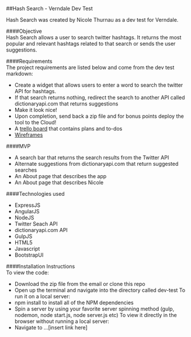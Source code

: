 ##Hash Search - Verndale Dev Test

Hash Search was created by Nicole Thurnau as a dev test for Verndale.

####Objective <br>
Hash Search allows a user to search twitter hashtags. It returns the most popular and relevant hashtags related to that search or sends the user suggestions.

####Requirements <br>
The project requirements are listed below and come from the dev test markdown:
- Create a widget that allows users to enter a word to search the twitter API for hashtags.
- If that search returns nothing, redirect the search to another API called dictionaryapi.com that returns suggestions
- Make it look nice!
- Upon completion, send back a zip file and for bonus points deploy the tool to the Cloud!
- A [trello board](https://trello.com/b/yHDD96qK/verndale-dev-test) that contains plans and to-dos
- [Wireframes](https://trello.com/b/yHDD96qK/verndale-dev-test) 

####MVP <br>
- A search bar that returns the search results from the Twitter API
- Alternate suggestions from dictionaryapi.com that return suggested searches
- An About page that describes the app
- An About page that describes Nicole

####Technologies used <br>
- ExpressJS
- AngularJS
- NodeJS
- Twitter Seach API
- dictionaryapi.com API
- GulpJS
- HTML5
- Javascript
- BootstrapUI

####Installation Instructions <br>
To view the code:
- Download the zip file from the email or clone this repo
- Open up the terminal and navigate into the directory called dev-test
To run it on a local server:
- npm install to install all of the NPM dependencies 
- Spin a server by using your favorite server spinning method (gulp, nodemon, node start.js, node server.js etc)
To view it directly in the browser without running a local server:
- Navigate to ...[insert link here]

